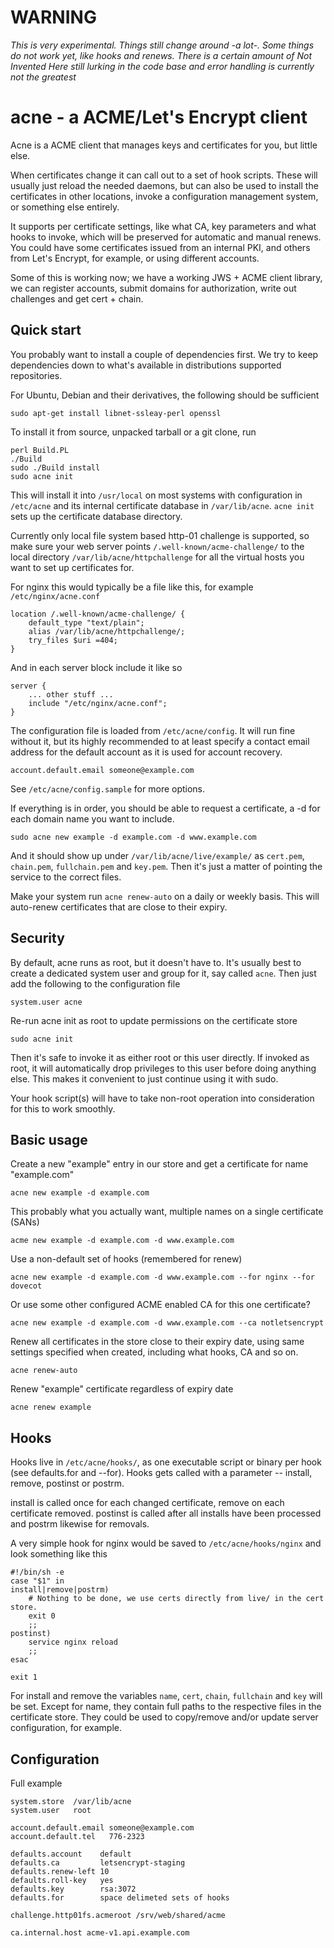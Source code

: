 # WARNING

*This is very experimental. Things still change around -a lot-. Some things do not work yet, like hooks and renews. There is a certain amount of Not Invented Here still lurking in the code base and error handling is currently not the greatest*

# acne - a ACME/Let's Encrypt client

Acne is a ACME client that manages keys and certificates for you, but little else.

When certificates change it can call out to a set of hook scripts. These will usually just reload the needed daemons, but can also be used to install the certificates in other locations, invoke a configuration management system, or something else entirely.

It supports per certificate settings, like what CA, key parameters and what hooks to invoke, which will be preserved for automatic and manual renews. You could have some certificates issued from an internal PKI, and others from Let's Encrypt, for example, or using different accounts.

Some of this is working now; we have a working JWS + ACME client library, we can register accounts, submit domains for authorization, write out challenges and get cert + chain.

## Quick start

You probably want to install a couple of dependencies first. We try to keep dependencies down to what's available in distributions supported repositories.

For Ubuntu, Debian and their derivatives, the following should be sufficient

    sudo apt-get install libnet-ssleay-perl openssl

To install it from source, unpacked tarball or a git clone, run

    perl Build.PL
    ./Build
    sudo ./Build install
    sudo acne init

This will install it into `/usr/local` on most systems with configuration in `/etc/acne` and its internal certificate database in `/var/lib/acne`. `acne init` sets up the certificate database directory.

Currently only local file system based http-01 challenge is supported, so make sure your web server points `/.well-known/acme-challenge/` to the local directory `/var/lib/acne/httpchallenge` for all the virtual hosts you want to set up certificates for.

For nginx this would typically be a file like this, for example `/etc/nginx/acne.conf`

    location /.well-known/acme-challenge/ {
        default_type "text/plain";
        alias /var/lib/acne/httpchallenge/;
        try_files $uri =404;
    }

And in each server block include it like so

    server {
        ... other stuff ...
        include "/etc/nginx/acne.conf";
    }

The configuration file is loaded from `/etc/acne/config`. It will run fine without it, but its highly recommended to at least specify a contact email address for the default account as it is used for account recovery.

    account.default.email someone@example.com

See `/etc/acne/config.sample` for more options.

If everything is in order, you should be able to request a certificate, a -d for each domain name you want to include.

    sudo acne new example -d example.com -d www.example.com

And it should show up under `/var/lib/acne/live/example/` as `cert.pem`, `chain.pem`, `fullchain.pem` and `key.pem`. Then it's just a matter of pointing the service to the correct files.

Make your system run `acne renew-auto` on a daily or weekly basis. This will auto-renew certificates that are close to their expiry.

## Security

By default, acne runs as root, but it doesn't have to. It's usually best to create a dedicated system user and group for it, say called `acne`. Then just add the following to the configuration file

    system.user acne

Re-run acne init as root to update permissions on the certificate store

    sudo acne init

Then it's safe to invoke it as either root or this user directly. If invoked as root, it will automatically drop privileges to this user before doing anything else. This makes it convenient to just continue using it with sudo.

Your hook script(s) will have to take non-root operation into consideration for this to work smoothly.

## Basic usage

Create a new "example" entry in our store and get a certificate for name "example.com"

    acne new example -d example.com

This probably what you actually want, multiple names on a single certificate (SANs)

    acme new example -d example.com -d www.example.com

Use a non-default set of hooks (remembered for renew)

    acne new example -d example.com -d www.example.com --for nginx --for dovecot

Or use some other configured ACME enabled CA for this one certificate?

    acne new example -d example.com -d www.example.com --ca notletsencrypt

Renew all certificates in the store close to their expiry date, using same settings specified when created, including what hooks, CA and so on.

    acne renew-auto

Renew "example" certificate regardless of expiry date

    acne renew example

## Hooks

Hooks live in `/etc/acne/hooks/`, as one executable script or binary per hook (see defaults.for and --for). Hooks gets called with a parameter -- install, remove, postinst or postrm.

install is called once for each changed certificate, remove on each certificate removed. postinst is called after all installs have been processed and postrm likewise for removals.

A very simple hook for nginx would be saved to `/etc/acne/hooks/nginx` and look something like this

    #!/bin/sh -e
    case "$1" in
    install|remove|postrm)
        # Nothing to be done, we use certs directly from live/ in the cert store.
        exit 0
        ;;
    postinst)
        service nginx reload
        ;;
    esac

    exit 1

For install and remove the variables `name`, `cert`, `chain`, `fullchain` and `key` will be set. Except for name, they contain full paths to the respective files in the certificate store. They could be used to copy/remove and/or update server configuration, for example.

## Configuration
Full example

    system.store  /var/lib/acne
    system.user   root

    account.default.email someone@example.com
    account.default.tel   776-2323

    defaults.account    default
    defaults.ca         letsencrypt-staging
    defaults.renew-left 10
    defaults.roll-key   yes
    defaults.key        rsa:3072
    defaults.for        space delimeted sets of hooks

    challenge.http01fs.acmeroot /srv/web/shared/acme

    ca.internal.host acme-v1.api.example.com

